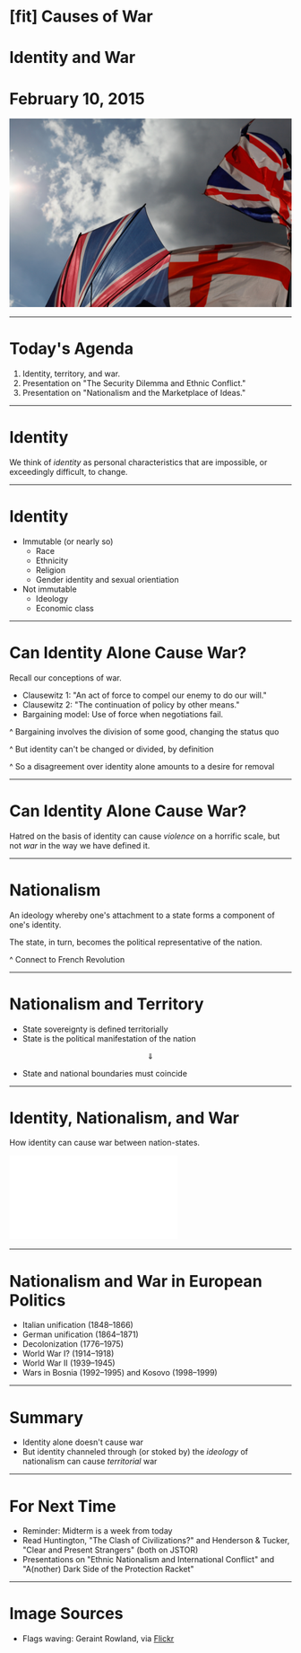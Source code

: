# [fit] Causes of War
# Identity and War
# February 10, 2015

![](img/flags.jpg)

---

# Today's Agenda

1. Identity, territory, and war.
2. Presentation on "The Security Dilemma and Ethnic Conflict."
3. Presentation on "Nationalism and the Marketplace of Ideas."

---

# Identity

We think of *identity* as personal characteristics that are impossible, or exceedingly difficult, to change.

---

# Identity

* Immutable (or nearly so)
    * Race
    * Ethnicity
    * Religion
    * Gender identity and sexual orientiation
* Not immutable
    * Ideology
    * Economic class

---

# Can Identity Alone Cause War?

Recall our conceptions of war.

* Clausewitz 1: "An act of force to compel our enemy to do our will."
* Clausewitz 2: "The continuation of policy by other means."
* Bargaining model: Use of force when negotiations fail.

^ Bargaining involves the division of some good, changing the status quo

^ But identity can't be changed or divided, by definition

^ So a disagreement over identity alone amounts to a desire for removal

---

# Can Identity Alone Cause War?

Hatred on the basis of identity can cause *violence* on a horrific scale, but not *war* in the way we have defined it.

---

# Nationalism

An ideology whereby one's attachment to a state forms a component of one's identity.

The state, in turn, becomes the political representative of the nation.

^ Connect to French Revolution

---

# Nationalism and Territory

* State sovereignty is defined territorially
* State is the political manifestation of the nation

$$\Downarrow$$

* State and national boundaries must coincide

---

# Identity, Nationalism, and War

How identity can cause war between nation-states.

![right 175%](img/nationalism-dag.pdf)

---

# Nationalism and War in European Politics

* Italian unification (1848–1866)
* German unification (1864–1871)
* Decolonization (1776–1975)
* World War I? (1914–1918)
* World War II (1939–1945)
* Wars in Bosnia (1992–1995) and Kosovo (1998–1999)

---

# Summary

* Identity alone doesn't cause war
* But identity channeled through (or stoked by) the *ideology* of nationalism can cause *territorial* war

---

# For Next Time

* Reminder: Midterm is a week from today
* Read Huntington, "The Clash of Civilizations?" and Henderson & Tucker, "Clear and Present Strangers" (both on JSTOR)
* Presentations on "Ethnic Nationalism and International Conflict" and "A(nother) Dark Side of the Protection Racket"

---

# Image Sources

* Flags waving: Geraint Rowland, via [Flickr](https://flic.kr/p/gvdNmx)
